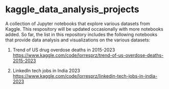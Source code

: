 # kaggle_data_analysis_projects

A collection of Jupyter notebooks that explore various datasets from Kaggle. This respository will be updated occasionally with more notebooks added. 
So far, the list in this repository includes the following notebooks that provide data analysis and visualizations on the various datasets:

1. Trend of US drug overdose deaths in 2015-2023
   https://www.kaggle.com/code/lorresprz/trend-of-us-overdose-deaths-2015-2023
   
2. LinkedIn tech jobs in India 2023
   https://www.kaggle.com/code/lorresprz/linkedin-tech-jobs-in-india-2023
